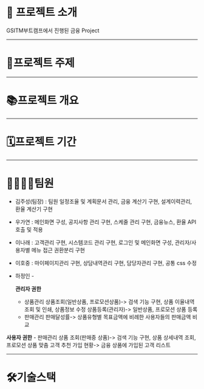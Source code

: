 # 📰 프로젝트 소개
GSITM부트캠프에서 진행된 금융 Project

---
# 📠프로젝트 주제

---
# 📚프로젝트 개요

---
# 🗓프로젝트 기간

---
# 👨‍👩‍👦‍👦팀원
- 김주성(팀장) : 팀원 일정조율 및 계획문서 관리, 금융 계산기 구현, 설계이력관리, 환율 계산기 구현
- 우가연 : 메인화면 구성, 공지사항 관리 구현, 스케줄 관리 구현, 금융뉴스, 환율 API 호출 및 적용
- 이나래 : 고객관리 구현, 시스템코드 관리 구현, 로그인 및 메인화면 구성, 관리자/사용자별 메뉴 접근 권환분리 구현
- 이호중 : 마이페이지관리 구현, 상담내역관리 구현, 담당자관리 구현, 공통 css 수정
- 하정인 -
  
  __관리자 권한__
    - 상품관리
      상품조회(일반상품, 프로모션상품)-> 검색 기능 구현, 상품 이율내역 조회 및 인쇄, 상품정보 수정
      상품등록(관리자)-> 일반상품, 프로모션 상품 등록
    - 판매관리
      판매달성률-> 상품유형별 목표금액에 비례한 사용자들의 판매금액 비교
  

 __사용자 권한__
    - 판매관리
    상품 조회(판매중 상품)-> 검색 기능 구현, 상품 상세내역 조회, 프로모션 상품 맞춤 고객 추천
    가입 현황-> 금융 상품에 가입된 고객 리스트
  

---
# 🛠기술스택




